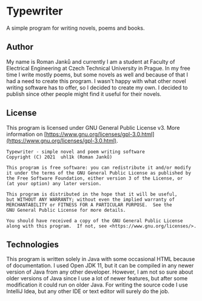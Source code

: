 # Typewriter

A simple program for writing novels, poems and books.

## Author

My name is Roman Janků and currently I am a student at Faculty of Electrical Engineering at
Czech Technical University in Prague. In my free time I write mostly poems, but some novels as 
well and because of that I had a need to create this program. I wasn't happy with what other novel
writing software has to offer, so I decided to create my own. I decided to publish since other
people might find it useful for their novels.

## License

This program is licensed under GNU General Public License v3. More information on 
[https://www.gnu.org/licenses/gpl-3.0.html](https://www.gnu.org/licenses/gpl-3.0.html).

    Typewriter - simple novel and poem writing software
    Copyright (C) 2021  uhl1k (Roman Janků)

    This program is free software: you can redistribute it and/or modify
    it under the terms of the GNU General Public License as published by
    the Free Software Foundation, either version 3 of the License, or
    (at your option) any later version.

    This program is distributed in the hope that it will be useful,
    but WITHOUT ANY WARRANTY; without even the implied warranty of
    MERCHANTABILITY or FITNESS FOR A PARTICULAR PURPOSE.  See the
    GNU General Public License for more details.

    You should have received a copy of the GNU General Public License
    along with this program.  If not, see <https://www.gnu.org/licenses/>.

## Technologies

This program is written solely in Java with some occasional HTML because of documentation. I used Open JDK 11, but it 
can be compiled in any newer version of Java from any other developer. However, I am not so sure about older versions of 
Java since I use a lot of newer features, but after some modification it could run on older Java. For writing the source
code I use IntelliJ Idea, but any other IDE or text editor will surely do the job.